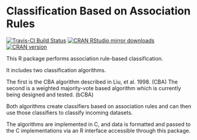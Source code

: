 # Classification Based on Association Rules

[![Travis-CI Build Status](https://api.travis-ci.org/ianjjohnson/arulesCBA.svg?branch=master)](https://travis-ci.org/ianjjohnson/arulesCBA)
[![CRAN RStudio mirror downloads](http://cranlogs.r-pkg.org/badges/arulesCBA)](https://cran.r-project.org/package=arulesCBA)
[![CRAN version](http://www.r-pkg.org/badges/version/arulesCBA)](https://cran.r-project.org/package=arulesCBA)

This R package performs association rule-based classification.

It includes two classification algorithms.

The first is the CBA algorithm described in Liu, et al. 1998. (CBA)
The second is a weighted majority-vote based algorithm which is currently being designed and tested. (bCBA)

Both algorithms create classifiers based on association rules and can then use those classifiers to classify incoming datasets.

The algorithms are implemented in C, and data is formatted and passed to the C implementations via an R interface accessible through this package.
